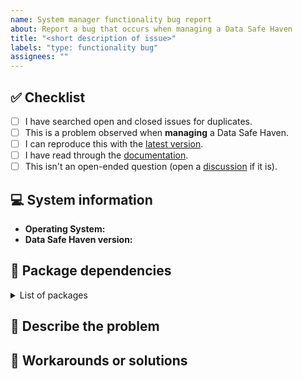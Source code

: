 ```yaml
---
name: System manager functionality bug report
about: Report a bug that occurs when managing a Data Safe Haven
title: "<short description of issue>"
labels: "type: functionality bug"
assignees: ""
---
```


## :white_check_mark: Checklist

<!--
Before reporting a problem please check the following. Replace the empty checkboxes [ ] below with checked ones [x] accordingly.
-->

- [ ] I have searched open and closed issues for duplicates.
- [ ] This is a problem observed when **managing** a Data Safe Haven.
- [ ] I can reproduce this with the [latest version](https://github.com/alan-turing-institute/data-safe-haven/releases).
- [ ] I have read through the [documentation](https://alan-turing-institute.github.io/data-safe-haven/).
- [ ] This isn't an open-ended question (open a [discussion](https://github.com/alan-turing-institute/data-safe-haven/discussions) if it is).

## :computer: System information

- **Operating System:** <!-- Which operating system you are using: Windows, Linux, macOS etc. -->
- **Data Safe Haven version:** <!-- Which version of the Data Safe Haven you are using: 3.0.0, 3.1.1 etc. If this is on a branch use `branch name @ 7-letter commit-id` -->

## :cactus: Package dependencies

<details>
<summary>List of packages</summary>

<!--
Powershell: Run `deployment/CheckRequirements.ps1` and paste the output below
Python: Run `pip freeze` and paste the output below
-->

```none
Paste list of packages here
```

</details>

## :no_entry_sign: Describe the problem

<!--
What happens now and (if relevant) an explanation of why this is incorrect

Optionally include specific tasks (if any) in the order in which they need to be done.
- [ ] Task 1
- [ ] Task 2
- [ ] Task 3

Include a clear and concise description of what the behaviour should be when this issue is closed if this is not obvious.
-->

## :steam_locomotive: Workarounds or solutions

<!--
OPTIONAL: Do you have any ideas about how to fix the problem or work around it?
-->
